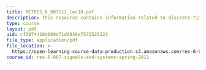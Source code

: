 ```yaml
---
title: MITRES_6_007S11_lec10.pdf
description: This resource contains information related to discrete-time fourier series.
type: course
layout: pdf
uid: cf3874410d609d71d6036e7572525222
file_type: application/pdf
file_location: >-
  https://open-learning-course-data-production.s3.amazonaws.com/res-6-007-signals-and-systems-spring-2011/cf3874410d609d71d6036e7572525222_MITRES_6_007S11_lec10.pdf
course_id: res-6-007-signals-and-systems-spring-2011
---
```

